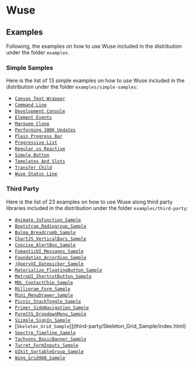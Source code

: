 # Wuse

## Examples

Following, the examples on how to use Wuse included in the distribution under the folder `examples`.

### Simple Samples

Here is the list of 13 simple examples on how to use Wuse included in the distribution under the folder `examples/simple-samples`:

* [`Canvas Text Wrapper`](simple-samples/Canvas_Text_Wrapper/index.html)
* [`Command Line`](simple-samples/Command_Line/index.html)
* [`Development Console`](simple-samples/Development_Console/index.html)
* [`Element Events`](simple-samples/Element_Events/index.html)
* [`Marquee Clone`](simple-samples/Marquee_Clone/index.html)
* [`Performing 100K Updates`](simple-samples/Performing_100K_Updates/index.html)
* [`Plain Progress Bar`](simple-samples/Plain_Progress_Bar/index.html)
* [`Progressive List`](simple-samples/Progressive_List/index.html)
* [`Regular vs Reactive`](simple-samples/Regular_vs_Reactive/index.html)
* [`Simple Button`](simple-samples/Simple_Button/index.html)
* [`Templates And Slots`](simple-samples/Templates_And_Slots/index.html)
* [`Transfer Child`](simple-samples/Transfer_Child/index.html)
* [`Wuse Status Line`](simple-samples/Wuse_Status_Line/index.html)

### Third Party

Here is the list of 23 examples on how to use Wuse along third party libraries included in the distribution under the folder `examples/third-party`:

* [`Animate_JsFunction_Sample`](third-party/Animate_JsFunction_Sample/index.html)
* [`Bootstrap_Radiogroup_Sample`](third-party/Bootstrap_Radiogroup_Sample/index.html)
* [`Bulma_Breadcrumb_Sample`](third-party/Bulma_Breadcrumb_Sample/index.html)
* [`ChartJS_VerticalBars_Sample`](third-party/ChartJS_VerticalBars_Sample/index.html)
* [`Concise_AlertBox_Sample`](third-party/Concise_AlertBox_Sample/index.html)
* [`FomanticUI_Messages_Sample`](third-party/FomanticUI_Messages_Sample/index.html)
* [`Foundation_Accordion_Sample`](third-party/Foundation_Accordion_Sample/index.html)
* [`jQueryUI_Datepicker_Sample`](third-party/jQueryUI_Datepicker_Sample/index.html)
* [`Materialize_FloatingButton_Sample`](third-party/Materialize_FloatingButton_Sample/index.html)
* [`MetroUI_ShortcutButton_Sample`](third-party/MetroUI_ShortcutButton_Sample/index.html)
* [`MDL_ContactChip_Sample`](third-party/MDL_ContactChip_Sample/index.html)
* [`Milligram_Form_Sample`](third-party/Milligram_Form_Sample/index.html)
* [`Mini_MenuDrawer_Sample`](third-party/Mini_MenuDrawer_Sample/index.html)
* [`Picnic_StackToggle_Sample`](third-party/Picnic_StackToggle_Sample/index.html)
* [`Primer_SideNavigation_Sample`](third-party/Primer_SideNavigation_Sample/index.html)
* [`PureCSS_DropdownMenu_Sample`](third-party/PureCSS_DropdownMenu_Sample/index.html)
* [`Siimple_SignIn_Sample`](third-party/Siimple_SignIn_Sample/index.html)
* [`Skeleton_Grid_Sample`]](third-party/Skeleton_Grid_Sample/index.html)
* [`Spectre_Timeline_Sample`](third-party/Spectre_Timeline_Sample/index.html)
* [`Tachyons_BasicBanner_Sample`](third-party/Tachyons_BasicBanner_Sample/index.html)
* [`Turret_FormInputs_Sample`](third-party/Turret_FormInputs_Sample/index.html)
* [`UIkit_SortableGroup_Sample`](third-party/UIkit_SortableGroup_Sample/index.html)
* [`Wing_Grid960_Sample`](third-party/Wing_Grid960_Sample/index.html)

